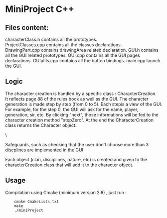 # MiniProject C++ 

## Files content:
characterClass.h contains all the prototypes.  
ProjectClasses.cpp contains all the classes declarations.  
DrawingPart.cpp contains drawingArea related declaration. 
GUI.h contains all the GUI related prototypes.
GUI.cpp contains all the GUI pages declarations.
GUIutils.cpp contains all the button bindings.
main.cpp launch the GUI.  


## Logic 
The character creation is handled by a specific class : CharacterCreation.  
It reflects page 88 of the rules book as well as the GUI. 
The character generation is made step by step (from 0 to 5). Each stepis a view of the GUI.  
For example, for the step 0, the GUI will ask for the name, player, generation, sir, etc. By clicking "next", those informations
will be fed to the character creation method "stepZero". 
At the end the CharacterCreation class returns the Character object.  

\

Safeguards, such as checking that the user don't choose more than 3 discplines are implemented in the GUI

Each object (clan, disciplines, nature, etc) is created and given to the characterCreation class that will add it to the 
character object.  

## Usage 

Compilation using Cmake (minimum version 2.8) , just run :
```
    cmake CmakeLists.txt
    make 
    ./miniProject
```
